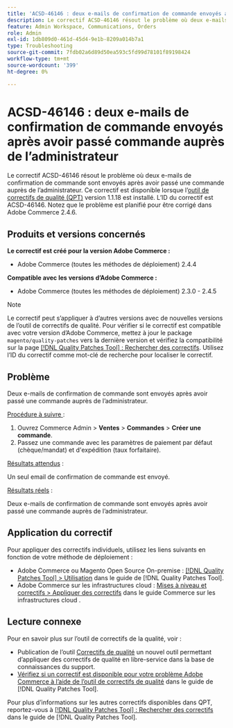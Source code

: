```yaml
---
title: 'ACSD-46146 : deux e-mails de confirmation de commande envoyés après avoir passé commande auprès de l’administrateur'
description: Le correctif ACSD-46146 résout le problème où deux e-mails de confirmation de commande sont envoyés après avoir passé une commande auprès de l’administrateur. Ce correctif est disponible lorsque l’outil [Outil de correctifs de la qualité (QPT)](https://experienceleague.adobe.com/fr/docs/commerce-operations/tools/quality-patches-tool/quality-patches-tool-to-self-serve-quality-patches) 1.1.18 est installé. L’ID du correctif est ACSD-46146. Notez que le problème est planifié pour être corrigé dans Adobe Commerce 2.4.6.
feature: Admin Workspace, Communications, Orders
role: Admin
exl-id: 1db809d0-461d-45d4-9e1b-8209a014b7a1
type: Troubleshooting
source-git-commit: 7fdb02a6d89d50ea593c5fd99d78101f89198424
workflow-type: tm+mt
source-wordcount: '399'
ht-degree: 0%

---
```


# ACSD-46146 : deux e-mails de confirmation de commande envoyés après avoir passé commande auprès de l’administrateur

Le correctif ACSD-46146 résout le problème où deux e-mails de confirmation de commande sont envoyés après avoir passé une commande auprès de l’administrateur. Ce correctif est disponible lorsque l’[outil de correctifs de qualité (QPT)](https://experienceleague.adobe.com/fr/docs/commerce-operations/tools/quality-patches-tool/quality-patches-tool-to-self-serve-quality-patches) version 1.1.18 est installé. L’ID du correctif est ACSD-46146. Notez que le problème est planifié pour être corrigé dans Adobe Commerce 2.4.6.

## Produits et versions concernés

**Le correctif est créé pour la version Adobe Commerce :**

* Adobe Commerce (toutes les méthodes de déploiement) 2.4.4

**Compatible avec les versions d’Adobe Commerce :**

* Adobe Commerce (toutes les méthodes de déploiement) 2.3.0 - 2.4.5

>[!NOTE]
>
>Le correctif peut s’appliquer à d’autres versions avec de nouvelles versions de l’outil de correctifs de qualité. Pour vérifier si le correctif est compatible avec votre version d’Adobe Commerce, mettez à jour le package `magento/quality-patches` vers la dernière version et vérifiez la compatibilité sur la page [[!DNL Quality Patches Tool] : Rechercher des correctifs](https://experienceleague.adobe.com/fr/docs/commerce-operations/tools/quality-patches-tool/quality-patches-tool-to-self-serve-quality-patches). Utilisez l’ID du correctif comme mot-clé de recherche pour localiser le correctif.

## Problème

Deux e-mails de confirmation de commande sont envoyés après avoir passé une commande auprès de l’administrateur.

<u>Procédure à suivre </u> :

1. Ouvrez Commerce Admin > **Ventes** > **Commandes** > **Créer une commande**.
1. Passez une commande avec les paramètres de paiement par défaut (chèque/mandat) et d&#39;expédition (taux forfaitaire).

<u>Résultats attendus</u> :

Un seul email de confirmation de commande est envoyé.

<u>Résultats réels</u> :

Deux e-mails de confirmation de commande sont envoyés après avoir passé une commande auprès de l’administrateur.

## Application du correctif

Pour appliquer des correctifs individuels, utilisez les liens suivants en fonction de votre méthode de déploiement :

* Adobe Commerce ou Magento Open Source On-premise : [[!DNL Quality Patches Tool] > Utilisation](/help/tools/quality-patches-tool/usage.md) dans le guide de [!DNL Quality Patches Tool].
* Adobe Commerce sur les infrastructures cloud : [Mises à niveau et correctifs > Appliquer des correctifs](https://experienceleague.adobe.com/docs/commerce-cloud-service/user-guide/develop/upgrade/apply-patches.html?lang=fr) dans le guide Commerce sur les infrastructures cloud .

## Lecture connexe

Pour en savoir plus sur l’outil de correctifs de la qualité, voir :

* Publication de l’outil [Correctifs de qualité](https://experienceleague.adobe.com/fr/docs/commerce-operations/tools/quality-patches-tool/quality-patches-tool-to-self-serve-quality-patches) un nouvel outil permettant d’appliquer des correctifs de qualité en libre-service dans la base de connaissances du support.
* [Vérifiez si un correctif est disponible pour votre problème Adobe Commerce à l’aide de l’outil de correctifs de qualité](/help/tools/quality-patches-tool/patches-available-in-qpt/check-patch-for-magento-issue-with-magento-quality-patches.md) dans le guide de [!DNL Quality Patches Tool].

Pour plus d’informations sur les autres correctifs disponibles dans QPT, reportez-vous à [[!DNL Quality Patches Tool] : Rechercher des correctifs](https://experienceleague.adobe.com/tools/commerce-quality-patches/index.html?lang=fr) dans le guide de [!DNL Quality Patches Tool].
